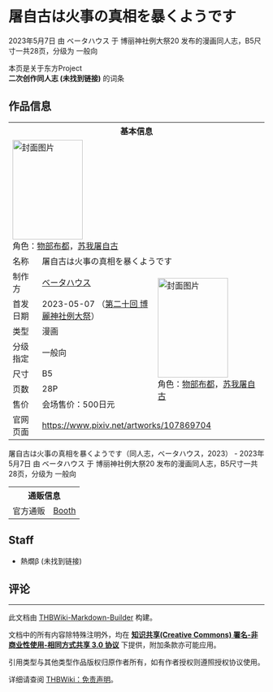 # 屠自古は火事の真相を暴くようです

<!-- source html: G:\repos\THBWiki-Markdown-Builder\THBWikiMarkdown\Temp\main\c\cb\ns0%3A%E5%B1%A0%E8%87%AA%E5%8F%A4%E3%81%AF%E7%81%AB%E4%BA%8B%E3%81%AE%E7%9C%9F%E7%9B%B8%E3%82%92%E6%9A%B4%E3%81%8F%E3%82%88%E3%81%86%E3%81%A7%E3%81%99.html -->

2023年5月7日 由 ベータハウス 于 博丽神社例大祭20 发布的漫画同人志，B5尺寸一共28页，分级为 一般向

本页是关于东方Project  
 **二次创作同人志 (未找到链接)** 的词条

## 作品信息

<table><tbody><tr><th colspan="3">基本信息</th></tr><tr><td class="cover-artwork-mobile" colspan="2"><a href="./文件-屠自古は火事の真相を暴くようです封面.jpg.md" class="image" title="封面图片"><img alt="封面图片" src="https://upload.thwiki.cc/thumb/7/7f/%E5%B1%A0%E8%87%AA%E5%8F%A4%E3%81%AF%E7%81%AB%E4%BA%8B%E3%81%AE%E7%9C%9F%E7%9B%B8%E3%82%92%E6%9A%B4%E3%81%8F%E3%82%88%E3%81%86%E3%81%A7%E3%81%99%E5%B0%81%E9%9D%A2.jpg/138px-%E5%B1%A0%E8%87%AA%E5%8F%A4%E3%81%AF%E7%81%AB%E4%BA%8B%E3%81%AE%E7%9C%9F%E7%9B%B8%E3%82%92%E6%9A%B4%E3%81%8F%E3%82%88%E3%81%86%E3%81%A7%E3%81%99%E5%B0%81%E9%9D%A2.jpg" decoding="async" loading="lazy" width="138" height="196" srcset="https://upload.thwiki.cc/thumb/7/7f/%E5%B1%A0%E8%87%AA%E5%8F%A4%E3%81%AF%E7%81%AB%E4%BA%8B%E3%81%AE%E7%9C%9F%E7%9B%B8%E3%82%92%E6%9A%B4%E3%81%8F%E3%82%88%E3%81%86%E3%81%A7%E3%81%99%E5%B0%81%E9%9D%A2.jpg/207px-%E5%B1%A0%E8%87%AA%E5%8F%A4%E3%81%AF%E7%81%AB%E4%BA%8B%E3%81%AE%E7%9C%9F%E7%9B%B8%E3%82%92%E6%9A%B4%E3%81%8F%E3%82%88%E3%81%86%E3%81%A7%E3%81%99%E5%B0%81%E9%9D%A2.jpg 1.5x, https://upload.thwiki.cc/thumb/7/7f/%E5%B1%A0%E8%87%AA%E5%8F%A4%E3%81%AF%E7%81%AB%E4%BA%8B%E3%81%AE%E7%9C%9F%E7%9B%B8%E3%82%92%E6%9A%B4%E3%81%8F%E3%82%88%E3%81%86%E3%81%A7%E3%81%99%E5%B0%81%E9%9D%A2.jpg/277px-%E5%B1%A0%E8%87%AA%E5%8F%A4%E3%81%AF%E7%81%AB%E4%BA%8B%E3%81%AE%E7%9C%9F%E7%9B%B8%E3%82%92%E6%9A%B4%E3%81%8F%E3%82%88%E3%81%86%E3%81%A7%E3%81%99%E5%B0%81%E9%9D%A2.jpg 2x" data-file-width="723" data-file-height="1024"></a><div class="cover-char">角色：<a href="./物部布都.md" title="物部布都">物部布都</a>，<a href="./苏我屠自古.md" title="苏我屠自古">苏我屠自古</a></div></td>
</tr><tr><td class="label">名称</td><td colspan="2"> 屠自古は火事の真相を暴くようです </td></tr><tr><td class="label">制作方</td><td><a href="./ベータハウス.md" title="ベータハウス">ベータハウス</a></td><td class="cover-artwork" rowspan="7" style="min-width:196px;"><a href="./文件-屠自古は火事の真相を暴くようです封面.jpg.md" class="image" title="封面图片"><img alt="封面图片" src="https://upload.thwiki.cc/thumb/7/7f/%E5%B1%A0%E8%87%AA%E5%8F%A4%E3%81%AF%E7%81%AB%E4%BA%8B%E3%81%AE%E7%9C%9F%E7%9B%B8%E3%82%92%E6%9A%B4%E3%81%8F%E3%82%88%E3%81%86%E3%81%A7%E3%81%99%E5%B0%81%E9%9D%A2.jpg/138px-%E5%B1%A0%E8%87%AA%E5%8F%A4%E3%81%AF%E7%81%AB%E4%BA%8B%E3%81%AE%E7%9C%9F%E7%9B%B8%E3%82%92%E6%9A%B4%E3%81%8F%E3%82%88%E3%81%86%E3%81%A7%E3%81%99%E5%B0%81%E9%9D%A2.jpg" decoding="async" loading="lazy" width="138" height="196" srcset="https://upload.thwiki.cc/thumb/7/7f/%E5%B1%A0%E8%87%AA%E5%8F%A4%E3%81%AF%E7%81%AB%E4%BA%8B%E3%81%AE%E7%9C%9F%E7%9B%B8%E3%82%92%E6%9A%B4%E3%81%8F%E3%82%88%E3%81%86%E3%81%A7%E3%81%99%E5%B0%81%E9%9D%A2.jpg/207px-%E5%B1%A0%E8%87%AA%E5%8F%A4%E3%81%AF%E7%81%AB%E4%BA%8B%E3%81%AE%E7%9C%9F%E7%9B%B8%E3%82%92%E6%9A%B4%E3%81%8F%E3%82%88%E3%81%86%E3%81%A7%E3%81%99%E5%B0%81%E9%9D%A2.jpg 1.5x, https://upload.thwiki.cc/thumb/7/7f/%E5%B1%A0%E8%87%AA%E5%8F%A4%E3%81%AF%E7%81%AB%E4%BA%8B%E3%81%AE%E7%9C%9F%E7%9B%B8%E3%82%92%E6%9A%B4%E3%81%8F%E3%82%88%E3%81%86%E3%81%A7%E3%81%99%E5%B0%81%E9%9D%A2.jpg/277px-%E5%B1%A0%E8%87%AA%E5%8F%A4%E3%81%AF%E7%81%AB%E4%BA%8B%E3%81%AE%E7%9C%9F%E7%9B%B8%E3%82%92%E6%9A%B4%E3%81%8F%E3%82%88%E3%81%86%E3%81%A7%E3%81%99%E5%B0%81%E9%9D%A2.jpg 2x" data-file-width="723" data-file-height="1024"></a><div class="cover-char">角色：<a href="./物部布都.md" title="物部布都">物部布都</a>，<a href="./苏我屠自古.md" title="苏我屠自古">苏我屠自古</a></div></td>
</tr><tr><td class="label">首发日期</td><td>2023-05-07&#160;（<a href="/展会作品列表?e=%E5%8D%9A%E4%B8%BD%E7%A5%9E%E7%A4%BE%E4%BE%8B%E5%A4%A7%E7%A5%AD%2320">第二十回 博麗神社例大祭</a>）</td></tr><tr><td class="label">类型</td><td>漫画</td></tr><tr><td class="label">分级指定</td><td>一般向</td></tr><tr><td class="label">尺寸</td><td>B5</td></tr><tr><td class="label">页数</td><td>28P</td></tr><tr><td class="label">售价</td><td>会场售价：500日元</td></tr>
<tr><td class="label">官网页面</td><td colspan="2"><a rel="nofollow" class="external free" href="https://www.pixiv.net/artworks/107869704">https://www.pixiv.net/artworks/107869704</a></td></tr></tbody></table>

屠自古は火事の真相を暴くようです（同人志，ベータハウス，2023） - 2023年5月7日 由 ベータハウス 于 博丽神社例大祭20 发布的漫画同人志，B5尺寸一共28页，分级为 一般向

<table><tbody><tr><th colspan="3">通贩信息</th></tr><tr><td class="label">官方通贩</td><td colspan="2"><a rel="nofollow" class="external text" href="https://atukan93187.booth.pm/items/4766269">Booth</a></td></tr></tbody></table>



## Staff
- 熱燗β (未找到链接)


## 评论




---

此文档由 [THBWiki-Markdown-Builder](https://github.com/Delsin-Yu/THBWiki-Markdown-Builder) 构建。

文档中的所有内容除特殊注明外，均在 [**知识共享(Creative Commons) 署名-非商业性使用-相同方式共享 3.0 协议**](https://creativecommons.org/licenses/by-sa/3.0/deed.zh-hans) 下提供，附加条款亦可能应用。

引用类型与其他类型作品版权归原作者所有，如有作者授权则遵照授权协议使用。

详细请查阅 [THBWiki：免责声明](https://thbwiki.cc/THBWiki:%E5%85%8D%E8%B4%A3%E5%A3%B0%E6%98%8E)。


